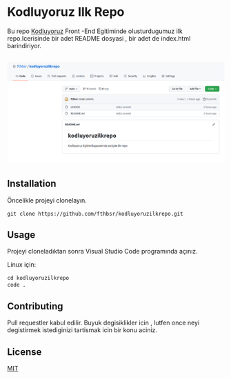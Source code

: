 # Kodluyoruz Ilk Repo
Bu repo [Kodluyoruz](https://www.kodluyoruz.org/) Front -End Egitiminde olusturdugumuz ilk repo.Icerisinde bir adet README dosyasi , bir adet de index.html barindiriyor.

![](IMG/odev1.png)
--------------------------
## Installation
Öncelikle projeyi clonelayın.
```
git clone https://github.com/fthbsr/kodluyoruzilkrepo.git
```
## Usage
Projeyi cloneladıktan sonra Visual Studio Code programında açınız.

Linux için:
```
cd kodluyoruzilkrepo
code .
```
## Contributing
Pull requestler kabul edilir. Buyuk degisiklikler icin , lutfen once neyi degistirmek istediginizi tartismak icin bir konu aciniz.

## License

[MIT](https://opensource.org/licenses/MIT)